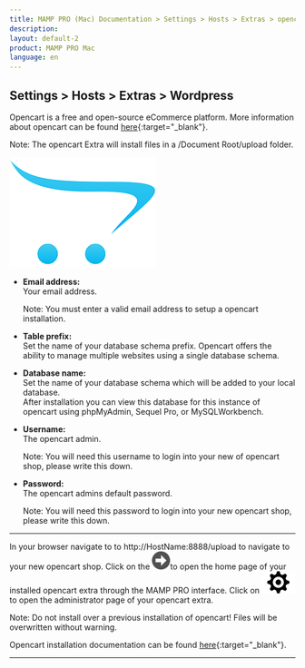 ```yaml
---
title: MAMP PRO (Mac) Documentation > Settings > Hosts > Extras > opencart
description: 
layout: default-2
product: MAMP PRO Mac
language: en
---
```


## Settings > Hosts > Extras > Wordpress

Opencart is a free and open-source eCommerce platform. More information about opencart can be found [here](https://www.opencart.com){:target="_blank"}.


<div class="alert" role="alert">
Note: The opencart Extra will install files in a /Document Root/upload folder.
</div>


![MAMP](opencart.png)


*  **Email address:**  
   Your email address.  
   <div class="alert" role="alert"> 
   Note: You must enter a valid email address to setup a opencart installation.
   </div>

*  **Table prefix:**  
   Set the name of your database schema prefix. Opencart offers the ability to manage multiple websites using a single database schema.

*  **Database name:**  
   Set the name of your database schema which will be added to your local database.  
   After installation you can view this database for this instance of opencart using phpMyAdmin, Sequel Pro, or           MySQLWorkbench. 
 
*  **Username:**  
   The opencart admin.
   <div class="alert" role="alert"> 
   Note: You will need this username to login into your new of opencart shop, please write this down.
   </div>

*  **Password:**  
   The opencart admins default password.  
   <div class="alert" role="alert"> 
   Note: You will need this password to login into your new opencart shop, please write this down.
   </div>
   
---

In your browser navigate to  to http://HostName:8888/upload to navigate to your new opencart shop. Click on the ![MAMP](../BlackArrow.png)to open the home page of your installed opencart extra through the MAMP PRO interface. Click on ![MAMP](../gear.png) to open the administrator page of your opencart extra.
  
 <div class="alert" role="alert">    
   Note: Do not install over a previous installation of opencart! Files will be overwritten without warning.  
 </div>
   
 Opencart installation documentation can be found [here](http://docs.opencart.com/installation/){:target="_blank"}.

---
